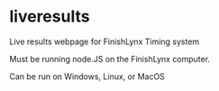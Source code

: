 # liveresults
Live results webpage for FinishLynx Timing system

Must be running node.JS on the FinishLynx computer.

Can be run on Windows, Linux, or MacOS
